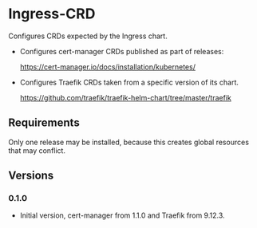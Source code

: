# Ingress-CRD

Configures CRDs expected by the Ingress chart.

- Configures cert-manager CRDs published as part of releases:

  <https://cert-manager.io/docs/installation/kubernetes/>
  
- Configures Traefik CRDs taken from a specific version of its chart.

  <https://github.com/traefik/traefik-helm-chart/tree/master/traefik>
  
## Requirements
  
Only one release may be installed, because this creates global resources that may conflict.

## Versions

### 0.1.0

- Initial version, cert-manager from 1.1.0 and Traefik from 9.12.3.
